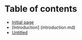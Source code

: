 # Table of contents

* [Initial page](README.md)
* [Introduction] (introduction.md)
* [Untitled](untitled.md)

